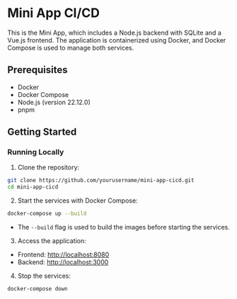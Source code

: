 # Mini App CI/CD

This is the Mini App, which includes a Node.js backend with SQLite and a Vue.js frontend. The application is containerized using Docker, and Docker Compose is used to manage both services.

## Prerequisites

- Docker
- Docker Compose
- Node.js (version 22.12.0)
- pnpm

## Getting Started

### Running Locally

1. Clone the repository:

```sh
git clone https://github.com/yourusername/mini-app-cicd.git
cd mini-app-cicd
```

2. Start the services with Docker Compose:

```sh
docker-compose up --build
```

- The `--build` flag is used to build the images before starting the services.

3. Access the application:

- Frontend: [http://localhost:8080](http://localhost:8080)
- Backend: [http://localhost:3000](http://localhost:3000)

4. Stop the services:

```sh
docker-compose down
```
